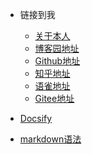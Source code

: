 * 链接到我
  * [关于本人]()
  * [博客园地址]()
  * [Github地址]()
  * [知乎地址]()
  * [语雀地址]()
  * [Gitee地址]()

* [Docsify](https://docsify.js.org/#/)
* [markdown语法](https://markdown.com.cn/basic-syntax/)